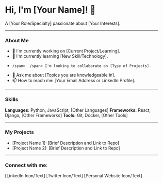 # Hi, I'm [Your Name]! 👋

A [Your Role/Specialty] passionate about [Your Interests].

---

### About Me

-   🔭 I'm currently working on [Current Project/Learning].
-   🌱 I'm currently learning [New Skill/Technology].
-     /span>  /span> I'm looking to collaborate on [Type of Projects].
-   💬 Ask me about [Topics you are knowledgeable in].
-   📫 How to reach me: [Your Email Address or LinkedIn Profile].

---

### Skills

**Languages:** Python, JavaScript, [Other Languages]
**Frameworks:** React, Django, [Other Frameworks]
**Tools:** Git, Docker, [Other Tools]

---

### My Projects

-   [Project Name 1]: [Brief Description and Link to Repo]
-   [Project Name 2]: [Brief Description and Link to Repo]

---

### Connect with me:

[LinkedIn Icon/Text] [Twitter Icon/Text] [Personal Website Icon/Text]
